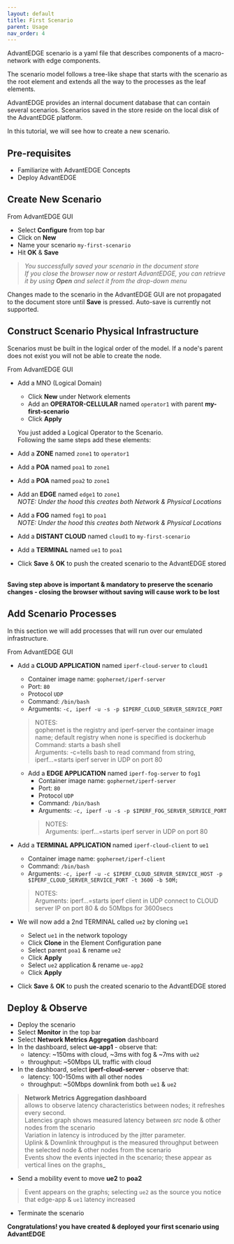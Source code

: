 ```yaml
---
layout: default
title: First Scenario
parent: Usage
nav_order: 4
---
```


AdvantEDGE scenario is a yaml file that describes components of a macro-network with edge components.

The scenario model follows a tree-like shape that starts with the scenario as the root element and extends all the way to the processes as the leaf elements.

AdvantEDGE provides an internal document database that can contain several scenarios. Scenarios saved in the store reside on the local disk of the AdvantEDGE platform.

In this tutorial, we will see how to create a new scenario.

## Pre-requisites
- Familiarize with AdvantEDGE Concepts
- Deploy AdvantEDGE

## Create New Scenario
From AdvantEDGE GUI
- Select **Configure** from top bar
- Click on **New**
- Name your scenario `my-first-scenario`
- Hit **OK** & **Save**

> _You successfully saved your scenario in the document store <br>If you close the browser now or restart AdvantEDGE, you can retrieve it by using **Open** and select it from the drop-down menu_

Changes made to the scenario in the AdvantEDGE GUI are not propagated to the document store until **Save** is pressed. Auto-save is currently not supported.

## Construct Scenario Physical Infrastructure
Scenarios must be built in the logical order of the model. If a node's parent does not exist you will not be able to create the node.

From AdvantEDGE GUI
- Add a MNO (Logical Domain)
  - Click **New** under Network elements
  - Add an **OPERATOR-CELLULAR** named `operator1` with parent **my-first-scenario**
  - Click **Apply**


  You just added a Logical Operator to the Scenario.<br>Following the same steps add these elements:
- Add a **ZONE** named `zone1` to `operator1`
- Add a **POA** named `poa1` to `zone1`
- Add a **POA** named `poa2` to `zone1`
- Add an **EDGE** named `edge1` to `zone1`
_<br>NOTE: Under the hood this creates both Network & Physical Locations_
- Add a **FOG** named `fog1` to `poa1`
  _<br>NOTE: Under the hood this creates both Network & Physical Locations_
- Add a **DISTANT CLOUD** named `cloud1` to `my-first-scenario`
- Add a **TERMINAL** named `ue1` to `poa1`
- Click **Save** & **OK** to push the created scenario to the AdvantEDGE stored

**<br>Saving step above is important & mandatory to preserve the scenario changes - closing the browser without saving will cause work to be lost**

## Add Scenario Processes
In this section we will add processes that will run over our emulated infrastructure.

From AdvantEDGE GUI
- Add a **CLOUD APPLICATION** named `iperf-cloud-server` to `cloud1`
  - Container image name: `gophernet/iperf-server`
  - Port: `80`
  - Protocol `UDP`
  - Command: `/bin/bash`
  - Arguments: `-c, iperf -u -s -p $IPERF_CLOUD_SERVER_SERVICE_PORT`
  > NOTES:<br>
  gophernet is the registry and iperf-server the container image name; default registry when none is specified is dockerhub<br>
  Command: starts a bash shell<br>
  Arguments: -c=tells bash to read command from string, iperf...=starts iperf server in UDP on port 80


  - Add a **EDGE APPLICATION** named `iperf-fog-server` to `fog1`
    - Container image name: `gophernet/iperf-server`
    - Port: `80`
    - Protocol `UDP`
    - Command: `/bin/bash`
    - Arguments: `-c, iperf -u -s -p $IPERF_FOG_SERVER_SERVICE_PORT`
    > NOTES:<br>
    Arguments: iperf...=starts iperf server in UDP on port 80

- Add a **TERMINAL APPLICATION** named `iperf-cloud-client` to `ue1`
    - Container image name: `gophernet/iperf-client`
    - Command: `/bin/bash`
    - Arguments: `-c, iperf -u -c $IPERF_CLOUD_SERVER_SERVICE_HOST -p $IPERF_CLOUD_SERVER_SERVICE_PORT -t 3600 -b 50M;`
    > NOTES:<br>
    Arguments: iperf...=starts iperf client in UDP connect to CLOUD server IP on port 80 & do 50Mbps for 3600secs

- We will now add a 2nd TERMINAL called `ue2` by cloning `ue1`
  - Select `ue1` in the network topology
  - Click **Clone** in the Element Configuration pane
  - Select parent `poa1` & rename `ue2`
  - Click **Apply**
  - Select `ue2` application & rename `ue-app2`
  - Click **Apply**

- Click **Save** & **OK** to push the created scenario to the AdvantEDGE stored

## Deploy & Observe
- Deploy the scenario
- Select **Monitor** in the top bar
- Select **Network Metrics Aggregation** dashboard
- In the dashboard, select **ue-app1** - observe that:
  - latency: ~150ms with cloud, ~3ms with fog & ~7ms with `ue2`
  - throughput: ~50Mbps UL traffic with cloud
- In the dashboard, select **iperf-cloud-server** - observe that:
  - latency: 100-150ms with all other nodes
  - throughput: ~50Mbps downlink from both `ue1` & `ue2`

> **Network Metrics Aggregation dashboard**<br>
allows to observe latency characteristics between nodes; it refreshes every second.<br>
Latencies graph shows measured latency between _src_ node & other nodes from the scenario<br>
Variation in latency is introduced by the jitter parameter.<br>
Uplink & Downlink throughput is the measured throughput between the selected node & other nodes from the scenario<br>
Events show the events injected in the scenario; these appear as vertical lines on the graphs_

- Send a mobility event to move **ue2** to **poa2**
> Event appears on the graphs; selecting `ue2` as the source you notice that edge-app & `ue1` latency increased

- Terminate the scenario


**Congratulations! you have created & deployed your first scenario using AdvantEDGE**

